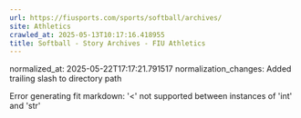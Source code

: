 ```yaml
---
url: https://fiusports.com/sports/softball/archives/
site: Athletics
crawled_at: 2025-05-13T10:17:16.418955
title: Softball - Story Archives - FIU Athletics
---
```

normalized_at: 2025-05-22T17:17:21.791517
normalization_changes: Added trailing slash to directory path

Error generating fit markdown: '<' not supported between instances of 'int' and 'str'